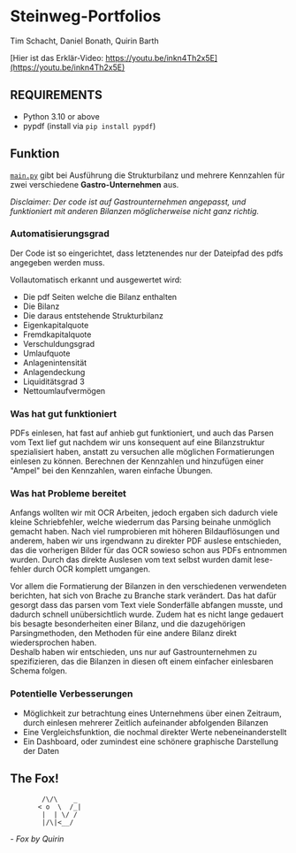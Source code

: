 # Steinweg-Portfolios
Tim Schacht, Daniel Bonath, Quirin Barth

[Hier ist das Erklär-Video: https://youtu.be/inkn4Th2x5E](https://youtu.be/inkn4Th2x5E)

## REQUIREMENTS

- Python 3.10 or above
- pypdf (install via `pip install pypdf`)


## Funktion

[`main.py`](main.py) gibt bei Ausführung die Strukturbilanz und mehrere Kennzahlen für zwei verschiedene **Gastro-Unternehmen** aus.


*Disclaimer: Der code ist auf Gastrounternehmen angepasst, und funktioniert mit anderen Bilanzen möglicherweise nicht ganz richtig.*

### Automatisierungsgrad
Der Code ist so eingerichtet, dass letztenendes nur der Dateipfad des pdfs angegeben werden muss.

Vollautomatisch erkannt und ausgewertet wird:
- Die pdf Seiten welche die Bilanz enthalten
- Die Bilanz
- Die daraus entstehende Strukturbilanz
- Eigenkapitalquote
- Fremdkapitalquote
- Verschuldungsgrad
- Umlaufquote
- Anlagenintensität
- Anlagendeckung
- Liquiditätsgrad 3
- Nettoumlaufvermögen


### Was hat gut funktioniert
PDFs einlesen, hat fast auf anhieb gut funktioniert, und auch das Parsen vom Text lief gut nachdem wir uns konsequent auf eine Bilanzstruktur spezialisiert haben, anstatt zu versuchen alle möglichen Formatierungen einlesen zu können. Berechnen der Kennzahlen und hinzufügen einer "Ampel" bei den Kennzahlen, waren einfache Übungen.


### Was hat Probleme bereitet
Anfangs wollten wir mit OCR Arbeiten, jedoch ergaben sich dadurch viele kleine Schriebfehler, welche wiederrum das Parsing beinahe unmöglich gemacht haben. Nach viel rumprobieren mit höheren Bildauflösungen und anderem, haben wir uns irgendwann zu direkter PDF auslese entschieden, das die vorherigen Bilder für das OCR sowieso schon aus PDFs entnommen wurden. Durch das direkte Auslesen vom text selbst wurden damit lese-fehler durch OCR komplett umgangen.

Vor allem die Formatierung der Bilanzen in den verschiedenen verwendeten berichten, hat sich von Brache zu Branche stark verändert. Das hat dafür gesorgt dass das parsen vom Text viele Sonderfälle abfangen musste, und dadurch schnell unübersichtlich wurde. Zudem hat es nicht lange gedauert bis besagte besonderheiten einer Bilanz, und die dazugehörigen Parsingmethoden, den Methoden für eine andere Bilanz direkt wiedersprochen haben.\
Deshalb haben wir entschieden, uns nur auf Gastrounternehmen zu spezifizieren, das die Bilanzen in diesen oft einem einfacher einlesbaren Schema folgen.


### Potentielle Verbesserungen
- Möglichkeit zur betrachtung eines Unternehmens über einen Zeitraum, durch einlesen mehrerer Zeitlich aufeinander abfolgenden Bilanzen
- Eine Vergleichsfunktion, die nochmal direkter Werte nebeneinanderstellt
- Ein Dashboard, oder zumindest eine schönere graphische Darstellung der Daten


## The Fox!
```
        /\/\    _
       < o  \  /_|
        |  | \/ /
        |/\|<__/
```
*- Fox by Quirin*
